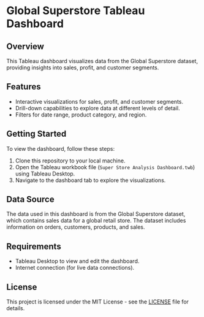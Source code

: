 # Global Superstore Tableau Dashboard

## Overview
This Tableau dashboard visualizes data from the Global Superstore dataset, providing insights into sales, profit, and customer segments.

## Features
- Interactive visualizations for sales, profit, and customer segments.
- Drill-down capabilities to explore data at different levels of detail.
- Filters for date range, product category, and region.

## Getting Started
To view the dashboard, follow these steps:

1. Clone this repository to your local machine.
2. Open the Tableau workbook file (`Super Store Analysis Dashboard.twb`) using Tableau Desktop.
3. Navigate to the dashboard tab to explore the visualizations.

## Data Source
The data used in this dashboard is from the Global Superstore dataset, which contains sales data for a global retail store. The dataset includes information on orders, customers, products, and sales.

## Requirements
- Tableau Desktop to view and edit the dashboard.
- Internet connection (for live data connections).

## License
This project is licensed under the MIT License - see the [LICENSE](LICENSE) file for details.

